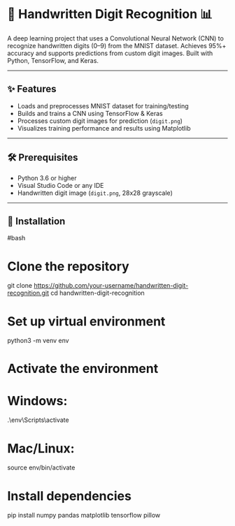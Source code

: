 # 🧠 Handwritten Digit Recognition 📊

A deep learning project that uses a Convolutional Neural Network (CNN) to recognize handwritten digits (0–9) from the MNIST dataset. Achieves 95%+ accuracy and supports predictions from custom digit images. Built with Python, TensorFlow, and Keras.

---

## ✨ Features  
- Loads and preprocesses MNIST dataset for training/testing  
- Builds and trains a CNN using TensorFlow & Keras  
- Processes custom digit images for prediction (`digit.png`)  
- Visualizes training performance and results using Matplotlib  

---

## 🛠️ Prerequisites  
- Python 3.6 or higher  
- Visual Studio Code or any IDE  
- Handwritten digit image (`digit.png`, 28x28 grayscale)

---

## 🚀 Installation  
#bash
# Clone the repository
git clone https://github.com/your-username/handwritten-digit-recognition.git
cd handwritten-digit-recognition

# Set up virtual environment
python3 -m venv env

# Activate the environment
# Windows:
.\env\Scripts\activate
# Mac/Linux:
source env/bin/activate

# Install dependencies
pip install numpy pandas matplotlib tensorflow pillow
